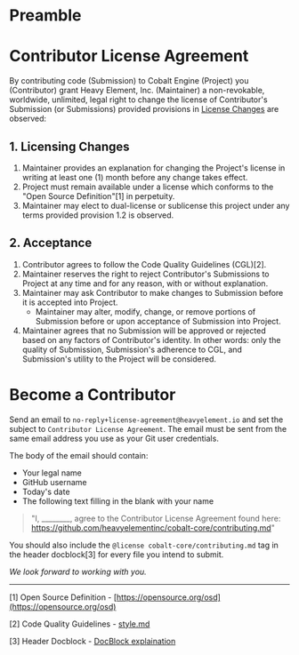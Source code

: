 Preamble
========


Contributor License Agreement
=============================
By contributing code (Submission) to Cobalt Engine (Project) you (Contributor) grant Heavy Element, Inc. (Maintainer) a non-revokable, worldwide, unlimited, legal right to change the license of Contributor's Submission (or Submissions) provided provisions in [License Changes](#license-changes) are observed:

## 1. Licensing Changes

 1. Maintainer provides an explanation for changing the Project's license in writing at least one (1) month before any change takes effect.
 2. Project must remain available under a license which conforms to the "Open Source Definition"[1] in perpetuity.
 3. Maintainer may elect to dual-license or sublicense this project under any terms provided provision 1.2 is observed.

## 2. Acceptance

 1. Contributor agrees to follow the Code Quality Guidelines (CGL)[2].
 2. Maintainer reserves the right to reject Contributor's Submissions to Project at any time and for any reason, with or without explanation.
 3. Maintainer may ask Contributor to make changes to Submission before it is accepted into Project.
    * Maintainer may alter, modify, change, or remove portions of Submission before or upon acceptance of Submission into Project.
 4. Maintainer agrees that no Submission will be approved or rejected based on any factors of Contributor's identity. In other words: only the quality of Submission, Submission's adherence to CGL, and Submission's utility to the Project will be considered.

Become a Contributor
====================
Send an email to `no-reply+license-agreement@heavyelement.io` and set the subject to `Contributor License Agreement`. The email must be sent from the same email address you use as your Git user credentials.

The body of the email should contain:

* Your legal name
* GitHub username
* Today's date
* The following text filling in the blank with your name
> "I, ________, agree to the Contributor License Agreement found here: https://github.com/heavyelementinc/cobalt-core/contributing.md"

You should also include the `@license cobalt-core/contributing.md` tag in the header docblock[3] for every file you intend to submit.

*We look forward to working with you.*

---
[1] Open Source Definition - [https://opensource.org/osd](https://opensource.org/osd)

[2] Code Quality Guidelines - [style.md](https://github.com/heavyelementinc/cobalt-core/style.md)

[3] Header Docblock - [DocBlock explaination](./style.md#comments--phpdoc)